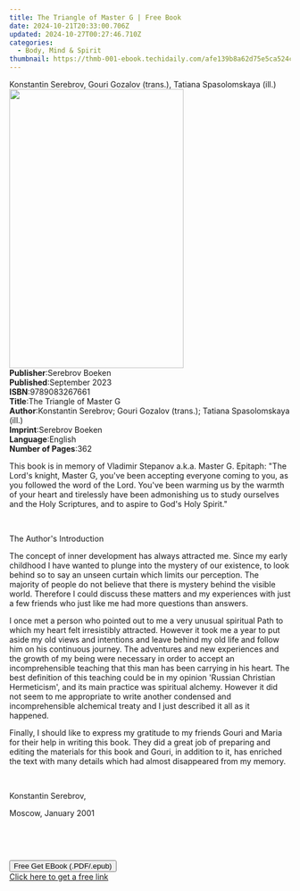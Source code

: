 ```yaml
---
title: The Triangle of Master G | Free Book
date: 2024-10-21T20:33:00.706Z
updated: 2024-10-27T00:27:46.710Z
categories:
  - Body, Mind & Spirit
thumbnail: https://thmb-001-ebook.techidaily.com/afe139b8a62d75e5ca524c514f32a4cc859114e87e34dc719f19ee2a0ca6971a.jpg
---
```

<main id="book-container">
  <div class="flex flex-col">
    <div class="book-brief flex-1 py-6 px-4 sm:p-6 md:py-10 md:px-8">
      <!-- brief-->
      <div class="book-brief-main">
        Konstantin Serebrov, Gouri Gozalov (trans.), Tatiana Spasolomskaya
        (ill.)
      </div>
    </div>
    <div
      class="book-meta-info flex-1 grid gap-4 col-start-1 col-end-3 row-start-1 sm:mb-6 sm:grid-cols-4 lg:gap-6 lg:col-start-2 lg:row-end-6 lg:row-span-6 lg:mb-0"
    >
      <div
        class="book-meta-info-left place-content-center mt-4 p-4 text-sm leading-6 col-start-2 col-span-2 dark:text-slate-400"
      >
        <img
          class="w-full h-500 object-cover rounded-lg sm:h-255 sm:col-span-2 lg:col-span-full"
          src="https://img-001-ebook.techidaily.com/0b6dabf30a3c10bf0b850eb318126cf3b1f2fdadbb4f32105845454cca90cc36.jpg"
          alt=""
          width="312"
          height="500"
        />
      </div>
      <div
        class="book-meta-info-right mt-2 col-start-1 row-start-2 col-span-3 self-center"
      >
        <!-- meta data  -->
        <div class="flex flex-col px-4 md:px-8">
          <div class="flex-1">
            <strong>Publisher</strong>:<span class="px-2">Serebrov Boeken</span>
          </div>
          <div class="flex-1">
            <strong>Published</strong>:<span class="px-2">September 2023</span>
          </div>
          <div class="flex-1">
            <strong>ISBN</strong>:<span class="px-2">9789083267661</span>
          </div>
          <div class="flex-1">
            <strong>Title</strong>:<span class="px-2"
              >The Triangle of Master G</span
            >
          </div>
          <div class="flex-1">
            <strong>Author</strong>:<span class="px-2"
              >Konstantin Serebrov; Gouri Gozalov (trans.); Tatiana
              Spasolomskaya (ill.)</span
            >
          </div>
          <div class="flex-1">
            <strong>Imprint</strong>:<span class="px-2">Serebrov Boeken</span>
          </div>
          <div class="flex-1">
            <strong>Language</strong>:<span class="px-2">English</span>
          </div>
          <div class="flex-1">
            <strong>Number of Pages</strong>:<span class="px-2">362</span>
          </div>
        </div>
      </div>
    </div>
    <div class="book-description flex-1 py-6 px-4 sm:p-6 md:py-10 md:px-8">
      <div class="book-description-main">
        <div accordion-content="" id="description">
          <p>
            This book is in memory of&nbsp;Vladimir Stepanov a.k.a. Master G.
            Epitaph: "The Lord's knight, Master G, you've been accepting
            everyone coming to you, as you followed the word of the Lord. You've
            been warming us by the warmth of your heart and tirelessly have been
            admonishing us to study ourselves and the Holy Scriptures, and to
            aspire to God's Holy Spirit."
          </p>
          <p><br /></p>
          <p>The Author's Introduction</p>
          <p>
            The concept of inner development has always attracted me. Since my
            early childhood I have wanted to plunge into the mystery of our
            existence, to look behind so to say an unseen curtain which limits
            our perception. The majority of people do not believe that there is
            mystery behind the visible world. Therefore I could discuss these
            matters and my experiences with just a few friends who just like me
            had more questions than answers.
          </p>
          <p>
            I once met a person who pointed out to me a very unusual spiritual
            Path to which my heart felt irresistibly attracted. However it took
            me a year to put aside my old views and intentions and leave behind
            my old life and follow him on his continuous journey. The adventures
            and new experiences and the growth of my being were necessary in
            order to accept an incomprehensible teaching that this man has been
            carrying in his heart. The best definition of this teaching could be
            in my opinion 'Russian Christian Hermeticism', and its main practice
            was spiritual alchemy. However it did not seem to me appropriate to
            write another condensed and incomprehensible alchemical treaty and I
            just described it all as it happened.
          </p>
          <p>
            Finally, I should like to express my gratitude to my friends Gouri
            and Maria for their help in writing this book. They did a great job
            of preparing and editing the materials for this book and Gouri, in
            addition to it, has enriched the text with many details which had
            almost disappeared from my memory.
          </p>
          <p><br /></p>
          <p>Konstantin Serebrov,</p>
          <p>Moscow, January 2001</p>
          <p><br /></p>
          <p><br /></p>
        </div>
        <div class="accordion-fader"></div>
      </div>
    </div>
    <div class="book-excerpts flex-1 py-6 px-4 sm:p-6 md:py-10 md:px-8"></div>
    <div
      class="book-about-author flex-1 py-6 px-4 sm:p-6 md:py-10 md:px-8"
    ></div>
    <div class="book-free-get flex-1 py-6 px-4 sm:p-6 md:py-10 md:px-8">
      <button
        id="btn-free-get"
        class="bg-blue-500 hover:bg-blue-700 text-white font-bold py-2 px-4 rounded"
      >
        Free Get EBook (.PDF/.epub)
      </button>
      <div id="countdown-display" class="px-2 text-lg mt-2"></div>
      <a
        id="free-link"
        class="hidden bg-blue-500 hover:bg-blue-700 text-white font-bold py-2 px-4 rounded"
        href="https://www.ebooks.com/en-us/book/211107851/the-triangle-of-master-g/konstantin-serebrov/"
        target="_blank"
        >Click here to get a free link</a
      >
    </div>
    <script>
      let countdownTime = 0;
      let countdownInterval = null;
      document
        .getElementById('btn-free-get')
        .addEventListener('click', startCountdown);
      function startCountdown() {
        countdownTime = new Date().getTime() + 60000 * 3;
        countdownInterval = setInterval(updateCountdown, 1000);
        document.getElementById('btn-free-get').disabled = true;
        document
          .getElementById('btn-free-get')
          .classList.add('bg-gray-500', 'cursor-not-allowed');
      }
      function updateCountdown() {
        let currentTime = new Date().getTime();
        let timeLeft = countdownTime - currentTime;
        let secondsLeft = Math.floor(timeLeft / 1000);
        document.getElementById('countdown-display').innerHTML =
          `Remaining time: ${secondsLeft} seconds.`;
        if (secondsLeft <= 0) {
          clearInterval(countdownInterval);
          document.getElementById('btn-free-get').classList.add('hidden');
          document.getElementById('free-link').classList.remove('hidden');
          document.getElementById('countdown-display').innerHTML = '';
        }
      }
    </script>
  </div>
</main>

<ins class="adsbygoogle"
      style="display:block"
      data-ad-client="ca-pub-7571918770474297"
      data-ad-slot="8358498916"
      data-ad-format="auto"
      data-full-width-responsive="true"></ins>
    